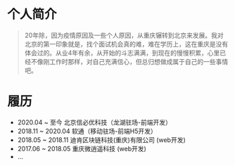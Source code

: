 # 个人简介

> 20年除，因为疫情原因及一些个人原因，从重庆辗转到北京来发展。我对北京的第一印象就是，找个面试机会真的难，难在学历上，这在重庆是没有体会过的。从业4年有余，从开始的斗志满满，到现在的慢慢积累，心里已经不像刚工作时那样，对自己充满信心，但总归想做成属于自己的一些事情吧。

# 履历

- 2020.04 ~ 至今      北京信必优科技（龙湖驻场-前端开发）
- 2018.11 ~ 2020.04   软通（移动驻场-前端H5开发）
- 2018.05 ~ 2018.11   迪肯区块链科技(重庆)有限公司 (web开发)
- 2017.06 ~ 2018.05   重庆微逍遥科技 (web开发)
- ...